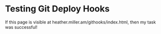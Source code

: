 ---
---

<h1>Testing Git Deploy Hooks</h1>

If this page is visible at heather.miller.am/githooks/index.html, then my task was successful!